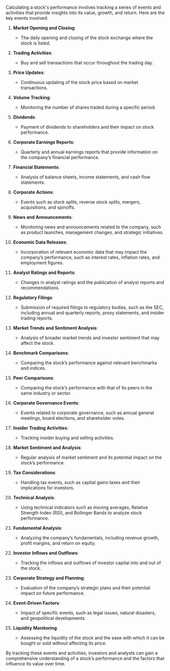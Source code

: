Calculating a stock's performance involves tracking a series of events and activities that provide insights into its value, growth, and return. Here are the key events involved:

1. **Market Opening and Closing**:
    - The daily opening and closing of the stock exchange where the stock is listed.

2. **Trading Activities**:
    - Buy and sell transactions that occur throughout the trading day.

3. **Price Updates**:
    - Continuous updating of the stock price based on market transactions.

4. **Volume Tracking**:
    - Monitoring the number of shares traded during a specific period.

5. **Dividends**:
    - Payment of dividends to shareholders and their impact on stock performance.

6. **Corporate Earnings Reports**:
    - Quarterly and annual earnings reports that provide information on the company’s financial performance.

7. **Financial Statements**:
    - Analysis of balance sheets, income statements, and cash flow statements.

8. **Corporate Actions**:
    - Events such as stock splits, reverse stock splits, mergers, acquisitions, and spinoffs.

9. **News and Announcements**:
    - Monitoring news and announcements related to the company, such as product launches, management changes, and strategic initiatives.

10. **Economic Data Releases**:
    - Incorporation of relevant economic data that may impact the company’s performance, such as interest rates, inflation rates, and employment figures.

11. **Analyst Ratings and Reports**:
    - Changes in analyst ratings and the publication of analyst reports and recommendations.

12. **Regulatory Filings**:
    - Submission of required filings to regulatory bodies, such as the SEC, including annual and quarterly reports, proxy statements, and insider trading reports.

13. **Market Trends and Sentiment Analysis**:
    - Analysis of broader market trends and investor sentiment that may affect the stock.

14. **Benchmark Comparisons**:
    - Comparing the stock’s performance against relevant benchmarks and indices.

15. **Peer Comparisons**:
    - Comparing the stock’s performance with that of its peers in the same industry or sector.

16. **Corporate Governance Events**:
    - Events related to corporate governance, such as annual general meetings, board elections, and shareholder votes.

17. **Insider Trading Activities**:
    - Tracking insider buying and selling activities.

18. **Market Sentiment and Analysis**:
    - Regular analysis of market sentiment and its potential impact on the stock’s performance.

19. **Tax Considerations**:
    - Handling tax events, such as capital gains taxes and their implications for investors.

20. **Technical Analysis**:
    - Using technical indicators such as moving averages, Relative Strength Index (RSI), and Bollinger Bands to analyze stock performance.

21. **Fundamental Analysis**:
    - Analyzing the company’s fundamentals, including revenue growth, profit margins, and return on equity.

22. **Investor Inflows and Outflows**:
    - Tracking the inflows and outflows of investor capital into and out of the stock.

23. **Corporate Strategy and Planning**:
    - Evaluation of the company’s strategic plans and their potential impact on future performance.

24. **Event-Driven Factors**:
    - Impact of specific events, such as legal issues, natural disasters, and geopolitical developments.

25. **Liquidity Monitoring**:
    - Assessing the liquidity of the stock and the ease with which it can be bought or sold without affecting its price.

By tracking these events and activities, investors and analysts can gain a comprehensive understanding of a stock’s performance and the factors that influence its value over time.
